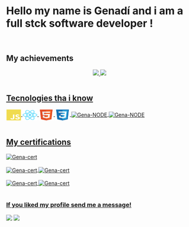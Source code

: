 <h1> Hello my name is Genadí and i am a full stck software developer !</h1><br>
<article>
</article>
<h2> My achievements </h2>
<div align="center">
  <a href="https://github.com/genadireuben">
  <img height="180em" src="https://github-readme-stats.vercel.app/api?username=genadireuben&show_icons=true&theme=tokyonight&include_all_commits=true&count_private=true"/>
  <img height="180em" src="https://github-readme-stats.vercel.app/api/top-langs/?username=genadireuben&layout=compact&langs_count=7&theme=tokyonight"/>
</div>
  <br>
  <h2>Tecnologies tha i know</h2>
<div style="display: inline_block">
  <img align="center" alt="Genad-Js" height="30" width="40" src="https://raw.githubusercontent.com/devicons/devicon/master/icons/javascript/javascript-plain.svg">
  <img align="center" alt="Gena-React" height="30" width="40" src="https://raw.githubusercontent.com/devicons/devicon/master/icons/react/react-original.svg">
  <img align="center" alt="Gena-HTML" height="30" width="40" src="https://raw.githubusercontent.com/devicons/devicon/master/icons/html5/html5-original.svg">
  <img align="center" alt="Gena-CSS" height="30" width="40" src="https://raw.githubusercontent.com/devicons/devicon/master/icons/css3/css3-original.svg">
  <img align="center" alt="Gena-NODE" height="40" width="50" src="https://cdn.jsdelivr.net/gh/devicons/devicon/icons/mongodb/mongodb-original-wordmark.svg">
  <img align="center" alt="Gena-NODE" height="70" width="60" src="https://cdn.jsdelivr.net/gh/devicons/devicon/icons/nodejs/nodejs-original-wordmark.svg">
</div>
  <br>
  <h2>My certifications</h2>
  <div style="display: inline_block">
    <img align="center" alt="Gena-cert" height="300" width="800" src="https://www.credential.net/15154e8b-2531-4d5b-a600-62da40034d4a#gs.tbwhd6">
    <br>
    <br>
    <img align="center" alt="Gena-cert" height="300" width="400" src="https://www.credential.net/62b647ba-8849-483e-9f5e-b4ce7e249d7e#gs.tbwm3n">
    <img align="center" alt="Gena-cert" height="300" width="400" src="https://www.credential.net/79704dca-e8ba-4534-bd24-29420c433298#gs.tbwm1w">
    <br>
    <br>
    <img align="center" alt="Gena-cert" height="300" width="400" src="https://www.credential.net/92a09668-5e15-49ab-b9e2-cfcc14266723#gs.tbwm6e">
    <img align="center" alt="Gena-cert" height="300" width="400" src="https://www.credential.net/1e249801-d23c-4a8f-915f-578702a23721#gs.tbwmkb">
  </div>
    <br>   
  <h3>If you liked my profile send me a message!</h3>
<div> 
  <a href="mailto:genadireuben91@gmail.com"><img src="https://img.shields.io/badge/-Gmail-%23333?style=for-the-badge&logo=gmail&logoColor=white" target="_blank"></a>
  <a href="https://www.linkedin.com/in/genadi-reuben" target="_blank"><img src="https://img.shields.io/badge/-LinkedIn-%230077B5?style=for-the-badge&logo=linkedin&logoColor=white" target="_blank"></a> 
</div>

